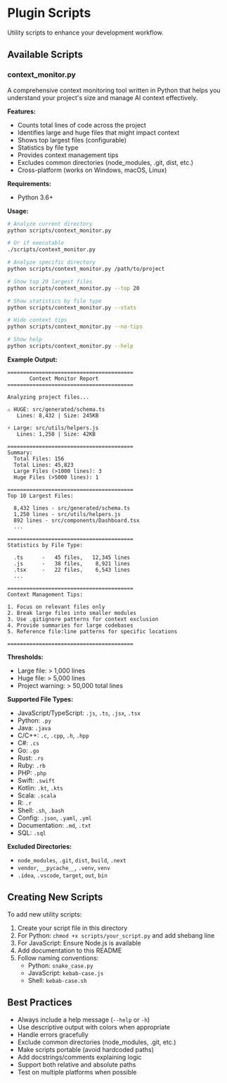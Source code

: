 # Plugin Scripts

Utility scripts to enhance your development workflow.

## Available Scripts

### context_monitor.py

A comprehensive context monitoring tool written in Python that helps you understand your project's size and manage AI context effectively.

**Features:**
- Counts total lines of code across the project
- Identifies large and huge files that might impact context
- Shows top largest files (configurable)
- Statistics by file type
- Provides context management tips
- Excludes common directories (node_modules, .git, dist, etc.)
- Cross-platform (works on Windows, macOS, Linux)

**Requirements:**
- Python 3.6+

**Usage:**

```bash
# Analyze current directory
python scripts/context_monitor.py

# Or if executable
./scripts/context_monitor.py

# Analyze specific directory
python scripts/context_monitor.py /path/to/project

# Show top 20 largest files
python scripts/context_monitor.py --top 20

# Show statistics by file type
python scripts/context_monitor.py --stats

# Hide context tips
python scripts/context_monitor.py --no-tips

# Show help
python scripts/context_monitor.py --help
```

**Example Output:**

```
========================================
       Context Monitor Report
========================================

Analyzing project files...

⚠ HUGE: src/generated/schema.ts
   Lines: 8,432 | Size: 245KB

⚡ Large: src/utils/helpers.js
   Lines: 1,250 | Size: 42KB

========================================
Summary:
  Total Files: 156
  Total Lines: 45,823
  Large Files (>1000 lines): 3
  Huge Files (>5000 lines): 1

========================================
Top 10 Largest Files:

  8,432 lines - src/generated/schema.ts
  1,250 lines - src/utils/helpers.js
  892 lines - src/components/Dashboard.tsx
  ...

========================================
Statistics by File Type:

  .ts      -   45 files,   12,345 lines
  .js      -   38 files,    8,921 lines
  .tsx     -   22 files,    6,543 lines
  ...

========================================
Context Management Tips:

1. Focus on relevant files only
2. Break large files into smaller modules
3. Use .gitignore patterns for context exclusion
4. Provide summaries for large codebases
5. Reference file:line patterns for specific locations

========================================
```

**Thresholds:**
- Large file: > 1,000 lines
- Huge file: > 5,000 lines
- Project warning: > 50,000 total lines

**Supported File Types:**
- JavaScript/TypeScript: `.js`, `.ts`, `.jsx`, `.tsx`
- Python: `.py`
- Java: `.java`
- C/C++: `.c`, `.cpp`, `.h`, `.hpp`
- C#: `.cs`
- Go: `.go`
- Rust: `.rs`
- Ruby: `.rb`
- PHP: `.php`
- Swift: `.swift`
- Kotlin: `.kt`, `.kts`
- Scala: `.scala`
- R: `.r`
- Shell: `.sh`, `.bash`
- Config: `.json`, `.yaml`, `.yml`
- Documentation: `.md`, `.txt`
- SQL: `.sql`

**Excluded Directories:**
- `node_modules`, `.git`, `dist`, `build`, `.next`
- `vendor`, `__pycache__`, `.venv`, `venv`
- `.idea`, `.vscode`, `target`, `out`, `bin`

## Creating New Scripts

To add new utility scripts:

1. Create your script file in this directory
2. For Python: `chmod +x scripts/your_script.py` and add shebang line
3. For JavaScript: Ensure Node.js is available
4. Add documentation to this README
5. Follow naming conventions:
   - Python: `snake_case.py`
   - JavaScript: `kebab-case.js`
   - Shell: `kebab-case.sh`

## Best Practices

- Always include a help message (`--help` or `-h`)
- Use descriptive output with colors when appropriate
- Handle errors gracefully
- Exclude common directories (node_modules, .git, etc.)
- Make scripts portable (avoid hardcoded paths)
- Add docstrings/comments explaining logic
- Support both relative and absolute paths
- Test on multiple platforms when possible
